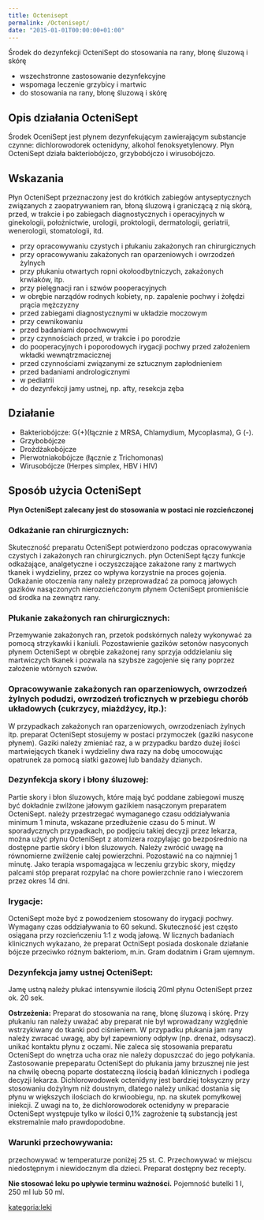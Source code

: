 ```yaml
---
title: Octenisept
permalink: /Octenisept/
date: "2015-01-01T00:00:00+01:00"
---
```


Środek do dezynfekcji OcteniSept do stosowania na rany, błonę śluzową i skórę

-   wszechstronne zastosowanie dezynfekcyjne
-   wspomaga leczenie grzybicy i martwic
-   do stosowania na rany, błonę śluzową i skórę

Opis działania OcteniSept
-------------------------

Środek OceniSept jest płynem dezynfekującym zawierającym substancje czynne: dichlorowodorek octenidyny, alkohol fenoksyetylenowy. Płyn OcteniSept działa bakteriobójczo, grzybobójczo i wirusobójczo.

Wskazania
---------

Płyn OcteniSept przeznaczony jest do krótkich zabiegów antyseptycznych związanych z zaopatrywaniem ran, błoną śluzową i graniczącą z nią skórą, przed, w trakcie i po zabiegach diagnostycznych i operacyjnych w ginekologii, położnictwie, urologii, proktologii, dermatologii, geriatrii, wenerologii, stomatologii, itd.

-   przy opracowywaniu czystych i płukaniu zakażonych ran chirurgicznych
-   przy opracowywaniu zakażonych ran oparzeniowych i owrzodzeń żylnych
-   przy płukaniu otwartych ropni okołoodbytniczych, zakażonych krwiaków, itp.
-   przy pielęgnacji ran i szwów pooperacyjnych
-   w obrębie narządów rodnych kobiety, np. zapalenie pochwy i żołędzi prącia mężczyzny
-   przed zabiegami diagnostycznymi w układzie moczowym
-   przy cewnikowaniu
-   przed badaniami dopochwowymi
-   przy czynnościach przed, w trakcie i po porodzie
-   do pooperacyjnych i poporodowych irygacji pochwy przed założeniem wkładki wewnątrzmacicznej
-   przed czynnościami związanymi ze sztucznym zapłodnieniem
-   przed badaniami andrologicznymi
-   w pediatrii
-   do dezynfekcji jamy ustnej, np. afty, resekcja zęba

Działanie
---------

-   Bakteriobójcze: G(+)(łącznie z MRSA, Chlamydium, Mycoplasma), G (-).
-   Grzybobójcze
-   Drożdżakobójcze
-   Pierwotniakobójcze (łącznie z Trichomonas)
-   Wirusobójcze (Herpes simplex, HBV i HIV)

Sposób użycia OcteniSept
------------------------

**Płyn OcteniSept zalecany jest do stosowania w postaci nie rozcieńczonej**

### Odkażanie ran chirurgicznych:

Skuteczność preparatu OcteniSept potwierdzono podczas opracowywania czystych i zakażonych ran chirurgicznych. płyn OcteniSept łączy funkcje odkażające, analgetyczne i oczyszczające zakażone rany z martwych tkanek i wydzieliny, przez co wpływa korzystnie na proces gojenia. Odkażanie otoczenia rany należy przeprowadzać za pomocą jałowych gazików nasączonych nierozcieńczonym płynem OcteniSept promieniście od środka na zewnątrz rany.

### Płukanie zakażonych ran chirurgicznych:

Przemywanie zakażonych ran, przetok podskórnych należy wykonywać za pomocą strzykawki i kaniuli. Pozostawienie gazików setonów nasyconych płynem OcteniSept w obrębie zakażonej rany sprzyja oddzielaniu się martwiczych tkanek i pozwala na szybsze zagojenie się rany poprzez założenie wtórnych szwów.

### Opracowywanie zakażonych ran oparzeniowych, owrzodzeń żylnych podudzi, owrzodzeń troficznych w przebiegu chorób układowych (cukrzycy, miażdżycy, itp.):

W przypadkach zakażonych ran oparzeniowych, owrzodzeniach żylnych itp. preparat OcteniSept stosujemy w postaci przymoczek (gaziki nasycone płynem). Gaziki należy zmieniać raz, a w przypadku bardzo dużej ilości martwiejących tkanek i wydzieliny dwa razy na dobę umocowując opatrunek za pomocą siatki gazowej lub bandaży dzianych.

### Dezynfekcja skory i błony śluzowej:

Partie skory i błon śluzowych, które mają być poddane zabiegowi muszę być dokładnie zwilżone jałowym gazikiem nasączonym preparatem OcteniSept. należy przestrzegać wymaganego czasu oddziaływania minimum 1 minuta, wskazane przedłużenie czasu do 5 minut. W sporadycznych przypadkach, po podjęciu takiej decyzji przez lekarza, można użyć płynu OcteniSept z atomizera rozpylając go bezpośrednio na dostępne partie skóry i błon śluzowych. Należy zwrócić uwagę na równomierne zwilżenie całej powierzchni. Pozostawić na co najmniej 1 minutę. Jako terapia wspomagająca w leczeniu grzybic skory, między palcami stóp preparat rozpylać na chore powierzchnie rano i wieczorem przez okres 14 dni.

### Irygacje:

OcteniSept może być z powodzeniem stosowany do irygacji pochwy. Wymagany czas oddziaływania to 60 sekund. Skuteczność jest często osiągana przy rozcieńczeniu 1:1 z wodą jałową. W licznych badaniach klinicznych wykazano, że preparat OctniSept posiada doskonale działanie bójcze przeciwko różnym bakteriom, m.in. Gram dodatnim i Gram ujemnym.

### Dezynfekcja jamy ustnej OcteniSept:

Jamę ustną należy płukać intensywnie ilością 20ml płynu OcteniSept przez ok. 20 sek.

**Ostrzeżenia:** Preparat do stosowania na ranę, błonę śluzową i skórę. Przy płukaniu ran należy uważać aby preparat nie był wprowadzany względnie wstrzykiwany do tkanki pod ciśnieniem. W przypadku płukania jam rany należy zwracać uwagę, aby był zapewniony odpływ (np. drenaż, odsysacz). unikać kontaktu płynu z oczami. Nie zaleca się stosowania preparatu OcteniSept do wnętrza ucha oraz nie należy dopuszczać do jego połykania. Zastosowanie prepeparatu OcteniSept do płukania jamy brzusznej nie jest na chwilę obecną poparte dostateczną ilością badań klinicznych i podlega decyzji lekarza. Dichlorowodowek octenidyny jest bardziej toksyczny przy stosowaniu dożylnym niż doustnym, dlatego należy unikać dostania się płynu w większych ilościach do krwioobiegu, np. na skutek pomyłkowej iniekcji. Z uwagi na to, że dichlorowodorek octenidyny w preparacie OcteniSept występuje tylko w ilości 0,1% zagrożenie tą substancją jest ekstremalnie mało prawdopodobne.

### Warunki przechowywania:

przechowywać w temperaturze poniżej 25 st. C. Przechowywać w miejscu niedostępnym i niewidocznym dla dzieci. Preparat dostępny bez recepty.

**Nie stosować leku po upływie terminu ważności.** Pojemność butelki 1 l, 250 ml lub 50 ml.

[kategoria:leki](/atopedia/kategoria:leki "wikilink")